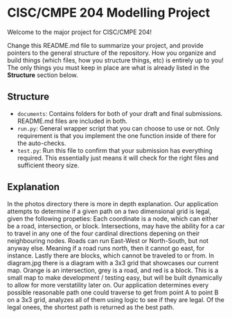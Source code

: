 # CISC/CMPE 204 Modelling Project

Welcome to the major project for CISC/CMPE 204!

Change this README.md file to summarize your project, and provide pointers to the general structure of the repository. How you organize and build things (which files, how you structure things, etc) is entirely up to you! The only things you must keep in place are what is already listed in the **Structure** section below.

## Structure

* `documents`: Contains folders for both of your draft and final submissions. README.md files are included in both.
* `run.py`: General wrapper script that you can choose to use or not. Only requirement is that you implement the one function inside of there for the auto-checks.
* `test.py`: Run this file to confirm that your submission has everything required. This essentially just means it will check for the right files and sufficient theory size.



## Explanation

In the photos directory there is more in depth explanation. Our application attempts to determine if a given path on a two dimensional grid is legal, given the following propeties: Each coordinate is a node, which can either be a road, intersection, or block. Intersections, may have the ability for a car to travel in any one of the four cardinal directions depening on their neighbouring nodes. Roads can run East-West or North-South, but not anyway else. Meaning if a road runs north, then it cannot go east, for instance. Lastly there are blocks, which cannot be traveled to or from. In diagram.jpg there is a diagram with a 3x3 grid that showcases our current map. Orange is an intersection, grey is a road, and red is a block. This is a small map to make development / testing easy, but will be built dynamically to allow for more verstatility later on. Our application determines every possible reasonable path one could traverse to get from point A to point B on a 3x3 grid, analyzes all of them using logic to see if they are legal. Of the legal onees, the shortest path is returned as the best path. 